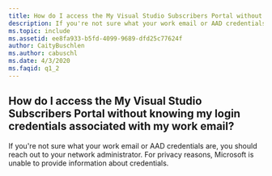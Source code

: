 ```yaml
---
title: How do I access the My Visual Studio Subscribers Portal without knowing my login credentials associated with my work email?
description: If you're not sure what your work email or AAD credentials are, you should reach out to your network administrator. For privacy...
ms.topic: include
ms.assetid: ee8fa933-b5fd-4099-9689-dfd25c77624f
author: CaityBuschlen
ms.author: cabuschl
ms.date: 4/3/2020
ms.faqid: q1_2
---
```


## How do I access the My Visual Studio Subscribers Portal without knowing my login credentials associated with my work email?

If you're not sure what your work email or AAD credentials are, you should reach out to your network administrator. For privacy reasons, Microsoft is unable to provide information about credentials.
